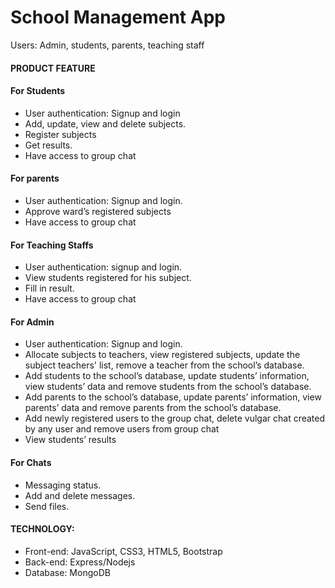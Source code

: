 # School Management App 


 Users: Admin, students, parents, teaching staff 

#### PRODUCT FEATURE 

#### For Students 
   - User authentication: Signup and login 
   - Add, update, view and delete subjects. 
   - Register subjects 
   - Get results. 
   - Have access to group chat 

#### For parents 
   - User authentication: Signup and login. 
   - Approve ward’s registered subjects 
   - Have access to group chat 

#### For Teaching Staffs 
   - User authentication: signup and login. 
   - View students registered for his subject. 
   - Fill in result. 
   - Have access to group chat 

#### For Admin 
   - User authentication: Signup and login. 
   - Allocate subjects to teachers, view registered subjects, update the subject teachers' list, remove a teacher from the school’s database. 
   - Add students to the school’s database, update students’ information, view students’ data and remove students from the school’s database. 
   - Add parents to the school’s database, update parents’ information, view parents’ data and remove parents from the school’s database. 
   - Add newly registered users to the group chat, delete vulgar chat created by any user and remove users from group chat 
   - View students’ results 

#### For Chats 
   - Messaging status. 
   - Add and delete messages. 
   - Send files. 

#### TECHNOLOGY: 
   - Front-end: JavaScript, CSS3, HTML5, Bootstrap 
   - Back-end: Express/Nodejs 
   - Database: MongoDB 

 